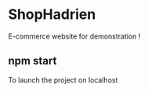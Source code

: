 # ShopHadrien

E-commerce website for demonstration !


## npm start
To launch the project on localhost
